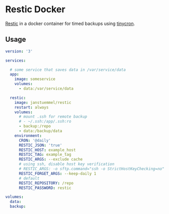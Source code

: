 # Restic Docker

[Restic](https://github.com/restic/restic) in a docker container for timed backups using [tinycron](https://github.com/bcicen/tinycron). 

## Usage

```yml
version: '3'

services:

  # some service that saves data in /var/service/data
  app:
    image: someservice
    volumes:
      - data:/var/service/data

  restic:
    image: janstuemmel/restic 
    restart: always
    volumes:
      # mount .ssh for remote backup
      # - ~/.ssh:/app/.ssh:ro
      - backup:/repo
      - data:/backup/data
    environment:
      CRON: '@daily'
      RESTIC_JSON: 'true'
      RESTIC_HOST: example_host
      RESTIC_TAG: example_tag
      RESTIC_ARGS: --exclude cache
      # using ssh, disable host key verification
      # RESTIC_ARGS: -o sftp.command="ssh -o StrictHostKeyChecking=no"
      RESTIC_FORGET_ARGS: --keep-daily 1
      # default
      RESTIC_REPOSITORY: /repo
      RESTIC_PASSWORD: restic

volumes:
  data:
  backup:
```
